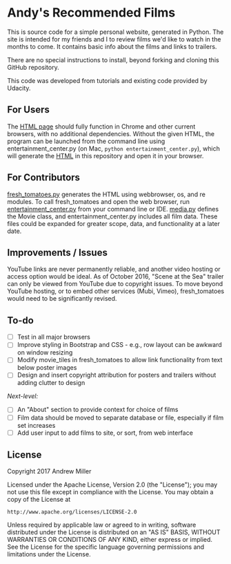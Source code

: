 # Andy's Recommended Films

This is source code for a simple personal website, generated in Python. The site is intended for my friends and I to review films we'd like to watch in the months to come. It contains basic info about the films and links to trailers.

There are no special instructions to install, beyond forking and cloning this GitHub repository.

This code was developed from tutorials and existing code provided by Udacity.

## For Users

The [HTML page](../master/fresh_tomatoes.html) should fully function in Chrome and other current browsers, with no additional dependencies. Without the given HTML, the program can be launched from the command line using entertainment_center.py (on Mac, `python entertainment_center.py`), which will generate the [HTML](../master/fresh_tomatoes.html) in this repository and open it in your browser.

## For Contributors

[fresh_tomatoes.py](../master/fresh_tomatoes.py) generates the HTML using webbrowser, os, and re modules. To call fresh_tomatoes and open the web browser, run [entertainment_center.py](../master/entertainment_center.py) from your command line or IDE. [media.py](../master/media.py) defines the Movie class, and entertainment_center.py includes all film data. These files could be expanded for greater scope, data, and functionality at a later date.

## Improvements / Issues

YouTube links are never permanently reliable, and another video hosting or access option would be ideal.
As of October 2016, "Scene at the Sea" trailer can only be viewed from YouTube due to copyright issues. To move beyond YouTube hosting, or to embed other services (Mubi, Vimeo), fresh_tomatoes would need to be significantly revised.

## To-do

- [ ] Test in all major browsers
- [ ] Improve styling in Bootstrap and CSS - e.g., row layout can be awkward on window resizing
- [ ] Modify movie_tiles in fresh_tomatoes to allow link functionality from text below poster images
- [ ] Design and insert copyright attribution for posters and trailers without adding clutter to design

_Next-level:_
- [ ] An "About" section to provide context for choice of films
- [ ] Film data should be moved to separate database or file, especially if film set increases
- [ ] Add user input to add films to site, or sort, from web interface

## License

Copyright 2017 Andrew Miller

Licensed under the Apache License, Version 2.0 (the "License");
you may not use this file except in compliance with the License.
You may obtain a copy of the License at

    http://www.apache.org/licenses/LICENSE-2.0

Unless required by applicable law or agreed to in writing, software
distributed under the License is distributed on an "AS IS" BASIS,
WITHOUT WARRANTIES OR CONDITIONS OF ANY KIND, either express or implied.
See the License for the specific language governing permissions and
limitations under the License.

